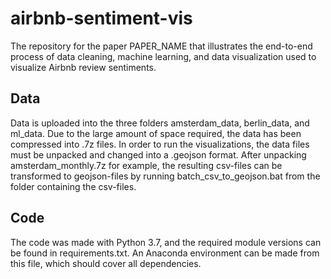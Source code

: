 # airbnb-sentiment-vis
The repository for the paper PAPER_NAME that illustrates the end-to-end process of data cleaning, machine learning, and data visualization used to visualize Airbnb review sentiments.

## Data

Data is uploaded into the three folders amsterdam_data, berlin_data, and ml_data. Due to the large amount of space required, the data has been compressed into .7z files. In order to run the visualizations, the data files must be unpacked and changed into a .geojson format. After unpacking amsterdam_monthly.7z for example, the resulting csv-files can be transformed to geojson-files by running batch_csv_to_geojson.bat from the folder containing the csv-files.

## Code

The code was made with Python 3.7, and the required module versions can be found in requirements.txt. An Anaconda environment can be made from this file, which should cover all dependencies.
